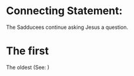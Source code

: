 
# Connecting Statement:
The Sadducees continue asking Jesus a question.

# The first
The oldest (See: )